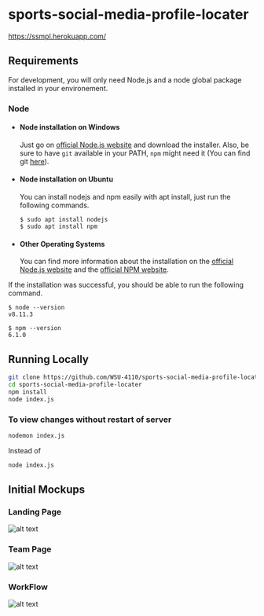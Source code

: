 # sports-social-media-profile-locater

https://ssmpl.herokuapp.com/ 

## Requirements

For development, you will only need Node.js and a node global package installed in your environement.

### Node

-   #### Node installation on Windows

    Just go on [official Node.js website](https://nodejs.org/) and download the installer.
    Also, be sure to have `git` available in your PATH, `npm` might need it (You can find git [here](https://git-scm.com/)).

-   #### Node installation on Ubuntu

    You can install nodejs and npm easily with apt install, just run the following commands.

        $ sudo apt install nodejs
        $ sudo apt install npm

-   #### Other Operating Systems
    You can find more information about the installation on the [official Node.js website](https://nodejs.org/) and the [official NPM website](https://npmjs.org/).

If the installation was successful, you should be able to run the following command.

    $ node --version
    v8.11.3

    $ npm --version
    6.1.0

## Running Locally

```sh
git clone https://github.com/WSU-4110/sports-social-media-profile-locater.git
cd sports-social-media-profile-locater
npm install
node index.js
```

### To view changes without restart of server

```sh
nodemon index.js
```

Instead of

```sh
node index.js
```

## Initial Mockups

### Landing Page

![alt text](https://github.com/WSU-4110/sports-social-media-profile-locater/blob/main/Mockups/MockUI-Home.png?raw=true)

### Team Page

![alt text](https://github.com/WSU-4110/sports-social-media-profile-locater/blob/main/Mockups/MockUI-PlayerCards.png?raw=true)

### WorkFlow

![alt text](https://github.com/WSU-4110/sports-social-media-profile-locater/blob/main/Mockups/Workflow2.png?raw=true)
